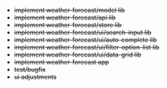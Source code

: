 - ~~implement weather-forecast/model lib~~
- ~~implement weather-forecast/api lib~~
- ~~implement weather-forecast/store lib~~
- ~~implement weather-forecast/ui/search-input lib~~
- ~~implement weather-forecast/ui/auto-complete lib~~
- ~~implement weather-forecast/ui/filter-option-list lib~~
- ~~implement weather-forecast/ui/data-grid lib~~
- ~~implement weather-forecast app~~
- ~~test/bugfix~~
- ~~ui adjustments~~
